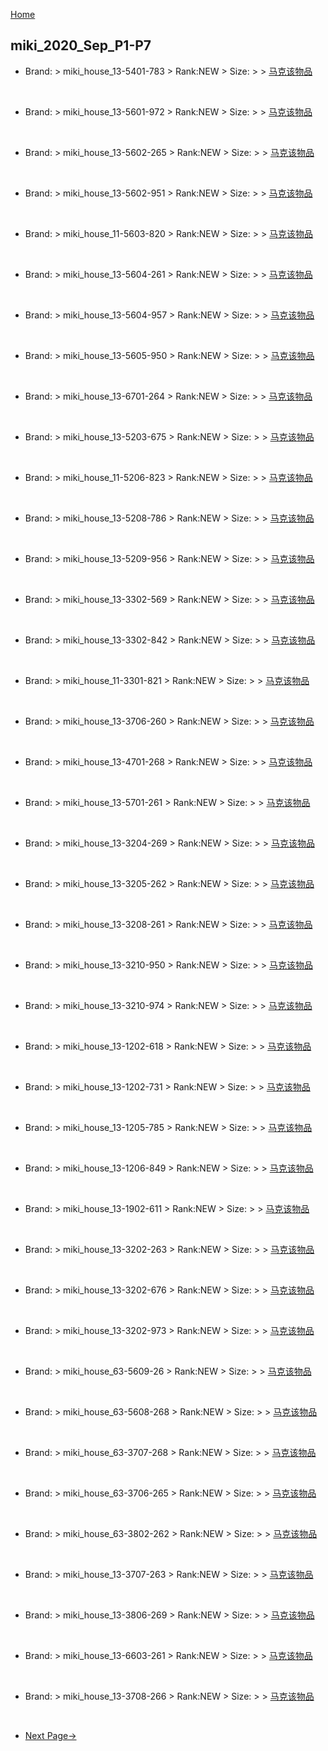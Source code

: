 [Home](../readme.md) 
## miki_2020_Sep_P1-P7
* Brand: > miki_house_13-5401-783 > Rank:NEW > Size: >  > [马克该物品](https://github.com/kuroei/buyer/issues/new?title=miki_house_13-5401-783&body=miki_house_13-5401-783%3Cbr%3E%3Cbr%3E%60&labels=miki_yahoo&code=%60)

<br>
* Brand: > miki_house_13-5601-972 > Rank:NEW > Size: >  > [马克该物品](https://github.com/kuroei/buyer/issues/new?title=miki_house_13-5601-972&body=miki_house_13-5601-972%3Cbr%3E%3Cbr%3E%60&labels=miki_yahoo&code=%60)

<br>
* Brand: > miki_house_13-5602-265 > Rank:NEW > Size: >  > [马克该物品](https://github.com/kuroei/buyer/issues/new?title=miki_house_13-5602-265&body=miki_house_13-5602-265%3Cbr%3E%3Cbr%3E%60&labels=miki_yahoo&code=%60)

<br>
* Brand: > miki_house_13-5602-951 > Rank:NEW > Size: >  > [马克该物品](https://github.com/kuroei/buyer/issues/new?title=miki_house_13-5602-951&body=miki_house_13-5602-951%3Cbr%3E%3Cbr%3E%60&labels=miki_yahoo&code=%60)

<br>
* Brand: > miki_house_11-5603-820 > Rank:NEW > Size: >  > [马克该物品](https://github.com/kuroei/buyer/issues/new?title=miki_house_11-5603-820&body=miki_house_11-5603-820%3Cbr%3E%3Cbr%3E%60&labels=miki_yahoo&code=%60)

<br>
* Brand: > miki_house_13-5604-261 > Rank:NEW > Size: >  > [马克该物品](https://github.com/kuroei/buyer/issues/new?title=miki_house_13-5604-261&body=miki_house_13-5604-261%3Cbr%3E%3Cbr%3E%60&labels=miki_yahoo&code=%60)

<br>
* Brand: > miki_house_13-5604-957 > Rank:NEW > Size: >  > [马克该物品](https://github.com/kuroei/buyer/issues/new?title=miki_house_13-5604-957&body=miki_house_13-5604-957%3Cbr%3E%3Cbr%3E%60&labels=miki_yahoo&code=%60)

<br>
* Brand: > miki_house_13-5605-950 > Rank:NEW > Size: >  > [马克该物品](https://github.com/kuroei/buyer/issues/new?title=miki_house_13-5605-950&body=miki_house_13-5605-950%3Cbr%3E%3Cbr%3E%60&labels=miki_yahoo&code=%60)

<br>
* Brand: > miki_house_13-6701-264 > Rank:NEW > Size: >  > [马克该物品](https://github.com/kuroei/buyer/issues/new?title=miki_house_13-6701-264&body=miki_house_13-6701-264%3Cbr%3E%3Cbr%3E%60&labels=miki_yahoo&code=%60)

<br>
* Brand: > miki_house_13-5203-675 > Rank:NEW > Size: >  > [马克该物品](https://github.com/kuroei/buyer/issues/new?title=miki_house_13-5203-675&body=miki_house_13-5203-675%3Cbr%3E%3Cbr%3E%60&labels=miki_yahoo&code=%60)

<br>
* Brand: > miki_house_11-5206-823 > Rank:NEW > Size: >  > [马克该物品](https://github.com/kuroei/buyer/issues/new?title=miki_house_11-5206-823&body=miki_house_11-5206-823%3Cbr%3E%3Cbr%3E%60&labels=miki_yahoo&code=%60)

<br>
* Brand: > miki_house_13-5208-786 > Rank:NEW > Size: >  > [马克该物品](https://github.com/kuroei/buyer/issues/new?title=miki_house_13-5208-786&body=miki_house_13-5208-786%3Cbr%3E%3Cbr%3E%60&labels=miki_yahoo&code=%60)

<br>
* Brand: > miki_house_13-5209-956 > Rank:NEW > Size: >  > [马克该物品](https://github.com/kuroei/buyer/issues/new?title=miki_house_13-5209-956&body=miki_house_13-5209-956%3Cbr%3E%3Cbr%3E%60&labels=miki_yahoo&code=%60)

<br>
* Brand: > miki_house_13-3302-569 > Rank:NEW > Size: >  > [马克该物品](https://github.com/kuroei/buyer/issues/new?title=miki_house_13-3302-569&body=miki_house_13-3302-569%3Cbr%3E%3Cbr%3E%60&labels=miki_yahoo&code=%60)

<br>
* Brand: > miki_house_13-3302-842 > Rank:NEW > Size: >  > [马克该物品](https://github.com/kuroei/buyer/issues/new?title=miki_house_13-3302-842&body=miki_house_13-3302-842%3Cbr%3E%3Cbr%3E%60&labels=miki_yahoo&code=%60)

<br>
* Brand: > miki_house_11-3301-821 > Rank:NEW > Size: >  > [马克该物品](https://github.com/kuroei/buyer/issues/new?title=miki_house_11-3301-821&body=miki_house_11-3301-821%3Cbr%3E%3Cbr%3E%60&labels=miki_yahoo&code=%60)

<br>
* Brand: > miki_house_13-3706-260 > Rank:NEW > Size: >  > [马克该物品](https://github.com/kuroei/buyer/issues/new?title=miki_house_13-3706-260&body=miki_house_13-3706-260%3Cbr%3E%3Cbr%3E%60&labels=miki_yahoo&code=%60)

<br>
* Brand: > miki_house_13-4701-268 > Rank:NEW > Size: >  > [马克该物品](https://github.com/kuroei/buyer/issues/new?title=miki_house_13-4701-268&body=miki_house_13-4701-268%3Cbr%3E%3Cbr%3E%60&labels=miki_yahoo&code=%60)

<br>
* Brand: > miki_house_13-5701-261 > Rank:NEW > Size: >  > [马克该物品](https://github.com/kuroei/buyer/issues/new?title=miki_house_13-5701-261&body=miki_house_13-5701-261%3Cbr%3E%3Cbr%3E%60&labels=miki_yahoo&code=%60)

<br>
* Brand: > miki_house_13-3204-269 > Rank:NEW > Size: >  > [马克该物品](https://github.com/kuroei/buyer/issues/new?title=miki_house_13-3204-269&body=miki_house_13-3204-269%3Cbr%3E%3Cbr%3E%60&labels=miki_yahoo&code=%60)

<br>
* Brand: > miki_house_13-3205-262 > Rank:NEW > Size: >  > [马克该物品](https://github.com/kuroei/buyer/issues/new?title=miki_house_13-3205-262&body=miki_house_13-3205-262%3Cbr%3E%3Cbr%3E%60&labels=miki_yahoo&code=%60)

<br>
* Brand: > miki_house_13-3208-261 > Rank:NEW > Size: >  > [马克该物品](https://github.com/kuroei/buyer/issues/new?title=miki_house_13-3208-261&body=miki_house_13-3208-261%3Cbr%3E%3Cbr%3E%60&labels=miki_yahoo&code=%60)

<br>
* Brand: > miki_house_13-3210-950 > Rank:NEW > Size: >  > [马克该物品](https://github.com/kuroei/buyer/issues/new?title=miki_house_13-3210-950&body=miki_house_13-3210-950%3Cbr%3E%3Cbr%3E%60&labels=miki_yahoo&code=%60)

<br>
* Brand: > miki_house_13-3210-974 > Rank:NEW > Size: >  > [马克该物品](https://github.com/kuroei/buyer/issues/new?title=miki_house_13-3210-974&body=miki_house_13-3210-974%3Cbr%3E%3Cbr%3E%60&labels=miki_yahoo&code=%60)

<br>
* Brand: > miki_house_13-1202-618 > Rank:NEW > Size: >  > [马克该物品](https://github.com/kuroei/buyer/issues/new?title=miki_house_13-1202-618&body=miki_house_13-1202-618%3Cbr%3E%3Cbr%3E%60&labels=miki_yahoo&code=%60)

<br>
* Brand: > miki_house_13-1202-731 > Rank:NEW > Size: >  > [马克该物品](https://github.com/kuroei/buyer/issues/new?title=miki_house_13-1202-731&body=miki_house_13-1202-731%3Cbr%3E%3Cbr%3E%60&labels=miki_yahoo&code=%60)

<br>
* Brand: > miki_house_13-1205-785 > Rank:NEW > Size: >  > [马克该物品](https://github.com/kuroei/buyer/issues/new?title=miki_house_13-1205-785&body=miki_house_13-1205-785%3Cbr%3E%3Cbr%3E%60&labels=miki_yahoo&code=%60)

<br>
* Brand: > miki_house_13-1206-849 > Rank:NEW > Size: >  > [马克该物品](https://github.com/kuroei/buyer/issues/new?title=miki_house_13-1206-849&body=miki_house_13-1206-849%3Cbr%3E%3Cbr%3E%60&labels=miki_yahoo&code=%60)

<br>
* Brand: > miki_house_13-1902-611 > Rank:NEW > Size: >  > [马克该物品](https://github.com/kuroei/buyer/issues/new?title=miki_house_13-1902-611&body=miki_house_13-1902-611%3Cbr%3E%3Cbr%3E%60&labels=miki_yahoo&code=%60)

<br>
* Brand: > miki_house_13-3202-263 > Rank:NEW > Size: >  > [马克该物品](https://github.com/kuroei/buyer/issues/new?title=miki_house_13-3202-263&body=miki_house_13-3202-263%3Cbr%3E%3Cbr%3E%60&labels=miki_yahoo&code=%60)

<br>
* Brand: > miki_house_13-3202-676 > Rank:NEW > Size: >  > [马克该物品](https://github.com/kuroei/buyer/issues/new?title=miki_house_13-3202-676&body=miki_house_13-3202-676%3Cbr%3E%3Cbr%3E%60&labels=miki_yahoo&code=%60)

<br>
* Brand: > miki_house_13-3202-973 > Rank:NEW > Size: >  > [马克该物品](https://github.com/kuroei/buyer/issues/new?title=miki_house_13-3202-973&body=miki_house_13-3202-973%3Cbr%3E%3Cbr%3E%60&labels=miki_yahoo&code=%60)

<br>
* Brand: > miki_house_63-5609-26 > Rank:NEW > Size: >  > [马克该物品](https://github.com/kuroei/buyer/issues/new?title=miki_house_63-5609-26&body=miki_house_63-5609-26%3Cbr%3E%3Cbr%3E%60&labels=miki_yahoo&code=%60)

<br>
* Brand: > miki_house_63-5608-268 > Rank:NEW > Size: >  > [马克该物品](https://github.com/kuroei/buyer/issues/new?title=miki_house_63-5608-268&body=miki_house_63-5608-268%3Cbr%3E%3Cbr%3E%60&labels=miki_yahoo&code=%60)

<br>
* Brand: > miki_house_63-3707-268 > Rank:NEW > Size: >  > [马克该物品](https://github.com/kuroei/buyer/issues/new?title=miki_house_63-3707-268&body=miki_house_63-3707-268%3Cbr%3E%3Cbr%3E%60&labels=miki_yahoo&code=%60)

<br>
* Brand: > miki_house_63-3706-265 > Rank:NEW > Size: >  > [马克该物品](https://github.com/kuroei/buyer/issues/new?title=miki_house_63-3706-265&body=miki_house_63-3706-265%3Cbr%3E%3Cbr%3E%60&labels=miki_yahoo&code=%60)

<br>
* Brand: > miki_house_63-3802-262 > Rank:NEW > Size: >  > [马克该物品](https://github.com/kuroei/buyer/issues/new?title=miki_house_63-3802-262&body=miki_house_63-3802-262%3Cbr%3E%3Cbr%3E%60&labels=miki_yahoo&code=%60)

<br>
* Brand: > miki_house_13-3707-263 > Rank:NEW > Size: >  > [马克该物品](https://github.com/kuroei/buyer/issues/new?title=miki_house_13-3707-263&body=miki_house_13-3707-263%3Cbr%3E%3Cbr%3E%60&labels=miki_yahoo&code=%60)

<br>
* Brand: > miki_house_13-3806-269 > Rank:NEW > Size: >  > [马克该物品](https://github.com/kuroei/buyer/issues/new?title=miki_house_13-3806-269&body=miki_house_13-3806-269%3Cbr%3E%3Cbr%3E%60&labels=miki_yahoo&code=%60)

<br>
* Brand: > miki_house_13-6603-261 > Rank:NEW > Size: >  > [马克该物品](https://github.com/kuroei/buyer/issues/new?title=miki_house_13-6603-261&body=miki_house_13-6603-261%3Cbr%3E%3Cbr%3E%60&labels=miki_yahoo&code=%60)

<br>
* Brand: > miki_house_13-3708-266 > Rank:NEW > Size: >  > [马克该物品](https://github.com/kuroei/buyer/issues/new?title=miki_house_13-3708-266&body=miki_house_13-3708-266%3Cbr%3E%3Cbr%3E%60&labels=miki_yahoo&code=%60)

<br>
* [Next Page->](./miki_2020_Sep_P1-P7_2.md) 
